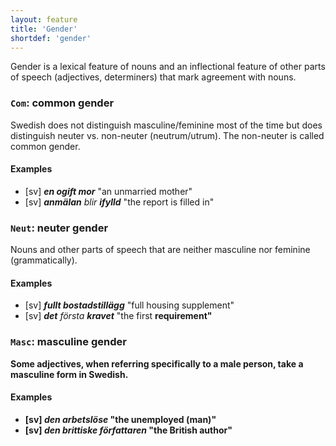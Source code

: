 ```yaml
---
layout: feature
title: 'Gender'
shortdef: 'gender'
---
```


Gender is a lexical feature of nouns and an inflectional feature
of other parts of speech (adjectives, determiners) that mark agreement with
nouns. 

### `Com`: common gender

Swedish does not distinguish masculine/feminine most of the time but does distinguish neuter vs. non-neuter (neutrum/utrum). The non-neuter is called common gender.

#### Examples

* [sv] _<b>en ogift mor</b>_ "an unmarried mother"
* [sv] _<b>anmälan</b> blir <b>ifylld</b>_ "the report is filled in"

### `Neut`: neuter gender

Nouns and other parts of speech that are neither masculine nor feminine (grammatically).

#### Examples

* [sv] _<b>fullt bostadstillägg</b>_ "full housing supplement"
* [sv] _<b>det</b> första <b>kravet</b>_ "the first <b>requirement"

### `Masc`: masculine gender

Some adjectives, when referring specifically to a male person, take a masculine form in Swedish.

#### Examples

* [sv] _den <b>arbetslöse</b>_ "the unemployed (man)"
* [sv] _den <b>brittiske</b> författaren_ "the British author"
<!-- Interlanguage links updated Út zář 29 20:43:02 CEST 2020 -->
